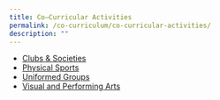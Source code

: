 ```yaml
---
title: Co–Curricular Activities
permalink: /co-curriculum/co-curricular-activities/
description: ""
---
```

* [Clubs & Societies](/co-curriculum/co-curricular-activities/clubs-and-societies/av-crew/)
* [Physical Sports](/co-curriculum/co-curricular-activities/physical-sports/badminton/)
* [Uniformed Groups](/co-curriculum/co-curricular-activities/uniformed-groups/boys-brigade/)
* [Visual and Performing Arts](/co-curriculum/co-curricular-activities/visual-and-performing-arts/chinese-dance/)